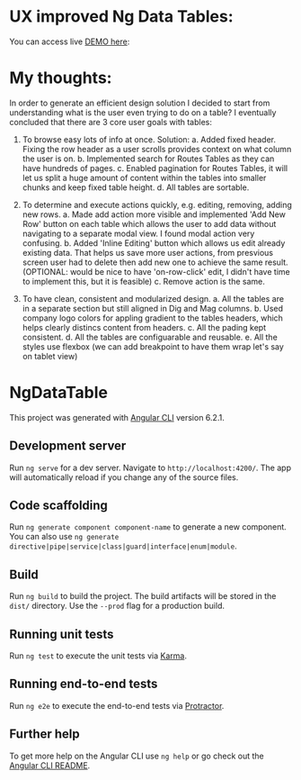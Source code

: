 # UX improved Ng Data Tables: 

You can access live [DEMO here](https://alexandrursu.github.io/ng-data-table/):

# My thoughts:
In order to generate an efficient design solution I decided to start from understanding what is the user even trying to do on a table? I eventually concluded that there are 3 core user goals with tables:

1. To browse easy lots of info at once.
   Solution:
   a. Added fixed header. Fixing the row header as a user scrolls provides context on what column the user is on.
   b. Implemented search for Routes Tables as they can have hundreds of pages. 
   c. Enabled pagination for Routes Tables, it will let us split a huge amount of content within the tables into smaller chunks and keep fixed table height. 
   d. All tables are sortable.
2. To determine and execute actions quickly, e.g. editing, removing, adding new rows.
   a. Made add action more visible and implemented 'Add New Row' button on each table which allows the user to add data without navigating to a separate modal view. I found modal action very confusing.
   b. Added 'Inline Editing' button which allows us edit already existing data. That helps us save more user actions, from presvious screen user had to delete then add new one to achieve the same result. (OPTIONAL: would be nice to have 'on-row-click' edit, I didn't have time to implement this, but it is feasible)
   c. Remove action is the same.
    
3. To have clean, consistent and modularized design.
   a. All the tables are in a separate section but still aligned in Dig and Mag columns.
   b. Used company logo colors for appling gradient to the tables headers, which helps clearly distincs content from headers.
   c. All the pading kept consistent.
   d. All the tables are configuarable and reusable.
   e. All the styles use flexbox (we can add breakpoint to have them wrap let's say on tablet view)


# NgDataTable

This project was generated with [Angular CLI](https://github.com/angular/angular-cli) version 6.2.1.

## Development server

Run `ng serve` for a dev server. Navigate to `http://localhost:4200/`. The app will automatically reload if you change any of the source files.

## Code scaffolding

Run `ng generate component component-name` to generate a new component. You can also use `ng generate directive|pipe|service|class|guard|interface|enum|module`.

## Build

Run `ng build` to build the project. The build artifacts will be stored in the `dist/` directory. Use the `--prod` flag for a production build.

## Running unit tests

Run `ng test` to execute the unit tests via [Karma](https://karma-runner.github.io).

## Running end-to-end tests

Run `ng e2e` to execute the end-to-end tests via [Protractor](http://www.protractortest.org/).

## Further help

To get more help on the Angular CLI use `ng help` or go check out the [Angular CLI README](https://github.com/angular/angular-cli/blob/master/README.md).

